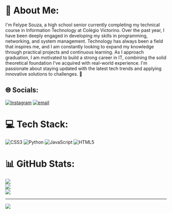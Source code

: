 # 💫 About Me:
I'm Felype Souza, a high school senior currently completing my technical course in Information Technology at Colégio Victorino. Over the past year, I have been deeply engaged in developing my skills in programming, networking, and system management. Technology has always been a field that inspires me, and I am constantly looking to expand my knowledge through practical projects and continuous learning. As I approach graduation, I am motivated to build a strong career in IT, combining the solid theoretical foundation I've acquired with real-world experience. I'm passionate about staying updated with the latest tech trends and applying innovative solutions to challenges. 🚀


## 🌐 Socials:
[![Instagram](https://img.shields.io/badge/Instagram-%23E4405F.svg?logo=Instagram&logoColor=white)](https://instagram.com/fy.souzaa) [![email](https://img.shields.io/badge/Email-D14836?logo=gmail&logoColor=white)](mailto:felypelopes7@gmail.com) 

# 💻 Tech Stack:
![CSS3](https://img.shields.io/badge/css3-%231572B6.svg?style=for-the-badge&logo=css3&logoColor=white) ![Python](https://img.shields.io/badge/python-3670A0?style=for-the-badge&logo=python&logoColor=ffdd54) ![JavaScript](https://img.shields.io/badge/javascript-%23323330.svg?style=for-the-badge&logo=javascript&logoColor=%23F7DF1E) ![HTML5](https://img.shields.io/badge/html5-%23E34F26.svg?style=for-the-badge&logo=html5&logoColor=white)
# 📊 GitHub Stats:
![](https://github-readme-stats.vercel.app/api?username=FeeSz&theme=vision-friendly-dark&hide_border=false&include_all_commits=false&count_private=false)<br/>
![](https://nirzak-streak-stats.vercel.app/?user=FeeSz&theme=vision-friendly-dark&hide_border=false)<br/>
![](https://github-readme-stats.vercel.app/api/top-langs/?username=FeeSz&theme=vision-friendly-dark&hide_border=false&include_all_commits=false&count_private=false&layout=compact)

---
[![](https://visitcount.itsvg.in/api?id=FeeSz&icon=5&color=3)](https://visitcount.itsvg.in)

<!-- Proudly created with GPRM ( https://gprm.itsvg.in ) -->